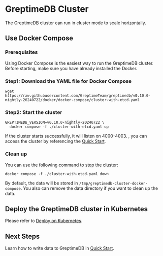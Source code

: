 # GreptimeDB Cluster

The GreptimeDB cluster can run in cluster mode to scale horizontally.

## Use Docker Compose

###  Prerequisites

Using Docker Compose is the easiest way to run the GreptimeDB cluster. Before starting, make sure you have already installed the Docker.

### Step1: Download the YAML file for Docker Compose

```
wget https://raw.githubusercontent.com/GreptimeTeam/greptimedb/v0.10.0-nightly-20240722/docker/docker-compose/cluster-with-etcd.yaml
```

### Step2: Start the cluster

```
GREPTIMEDB_VERSION=v0.10.0-nightly-20240722 \
  docker compose -f ./cluster-with-etcd.yaml up 
```

If the cluster starts successfully, it will listen on 4000-4003. , you can access the cluster by referencing the [Quick Start](../quick-start.md).

### Clean up

You can use the following command to stop the cluster:

```
docker compose -f ./cluster-with-etcd.yaml down
```

By default, the data will be stored in `/tmp/greptimedb-cluster-docker-compose`. You also can remove the data directory if you want to clean up the data.

## Deploy the GreptimeDB cluster in Kubernetes

Please refer to [Deploy on Kubernetes](/user-guide/operations/deploy-on-kubernetes/overview.md).

## Next Steps

Learn how to write data to GreptimeDB in [Quick Start](../quick-start.md).
